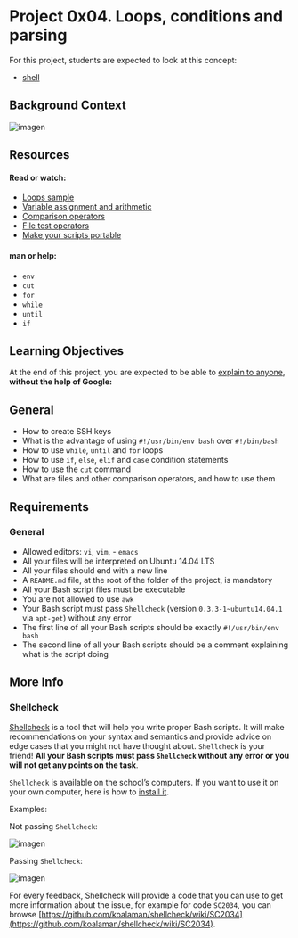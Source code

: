 # Project 0x04. Loops, conditions and parsing

For this project, students are expected to look at this concept:
- [shell](https://intranet.hbtn.io/concepts/9)

## Background Context

![imagen](https://holbertonintranet.s3.amazonaws.com/uploads/medias/2019/6/b07e3333b1edfb9beed5.png?X-Amz-Algorithm=AWS4-HMAC-SHA256&X-Amz-Credential=AKIARDDGGGOUWMNL5ANN%2F20201022%2Fus-east-1%2Fs3%2Faws4_request&X-Amz-Date=20201022T181032Z&X-Amz-Expires=86400&X-Amz-SignedHeaders=host&X-Amz-Signature=1e5523eff8ea2600b36a1609dd4e031840ec5a939fd86efb9f627ddb2eaa4aa8)

## Resources
#### Read or watch:

- [Loops sample](https://tldp.org/LDP/Bash-Beginners-Guide/html/sect_09_01.html)
- [Variable assignment and arithmetic](https://tldp.org/LDP/abs/html/ops.html)
- [Comparison operators](https://tldp.org/LDP/abs/html/comparison-ops.html)
- [File test operators](https://tldp.org/LDP/abs/html/fto.html)
- [Make your scripts portable](https://www.cyberciti.biz/tips/finding-bash-perl-python-portably-using-env.html)

#### man or help:

- ```env```
- ```cut```
- ```for```
- ```while```
- ```until```
- ```if```

## Learning Objectives
At the end of this project, you are expected to be able to [explain to anyone](https://fs.blog/2012/04/feynman-technique/), **without the help of Google:**

## General

- How to create SSH keys
- What is the advantage of using ```#!/usr/bin/env bash``` over ```#!/bin/bash```
- How to use ```while```, ```until``` and ```for``` loops
- How to use ```if```, ```else```, ```elif``` and ```case``` condition statements
- How to use the ```cut``` command
- What are files and other comparison operators, and how to use them

## Requirements

### General

- Allowed editors: ```vi```, ```vim```, - ```emacs```
- All your files will be interpreted on Ubuntu 14.04 LTS
- All your files should end with a new line
- A ```README.md``` file, at the root of the folder of the project, is mandatory
- All your Bash script files must be executable
- You are not allowed to use ```awk```
- Your Bash script must pass ```Shellcheck``` (version ```0.3.3-1~ubuntu14.04.1``` via ```apt-get```) without any error
- The first line of all your Bash scripts should be exactly ```#!/usr/bin/env bash```
- The second line of all your Bash scripts should be a comment explaining what is the script doing

## More Info
### Shellcheck
[Shellcheck](https://github.com/koalaman/shellcheck) is a tool that will help you write proper Bash scripts. It will make recommendations on your syntax and semantics and provide advice on edge cases that you might not have thought about. ```Shellcheck``` is your friend! **All your Bash scripts must pass ```Shellcheck``` without any error or you will not get any points on the task**.

```Shellcheck``` is available on the school’s computers. If you want to use it on your own computer, here is how to [install it](https://github.com/koalaman/shellcheck#installing).

Examples:

Not passing ```Shellcheck```:

![imagen](https://s3.amazonaws.com/intranet-projects-files/holbertonschool-sysadmin_devops/251/Vxotqyj.png)

Passing ```Shellcheck```:

![imagen](https://s3.amazonaws.com/intranet-projects-files/holbertonschool-sysadmin_devops/251/ubHWxDU.png)

For every feedback, Shellcheck will provide a code that you can use to get more information about the issue, for example for code ```SC2034```, you can browse [https://github.com/koalaman/shellcheck/wiki/SC2034](https://github.com/koalaman/shellcheck/wiki/SC2034).
